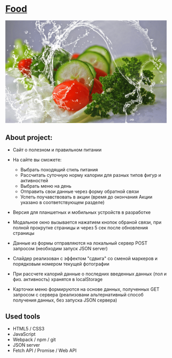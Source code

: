 # [Food](https://skripkaru.github.io/food/)

![Project preview](./src/img/readme.png)

## About project:
* Сайт о полезном и правильном питании
* На сайте вы сможете:
    - Выбрать походящий стиль питания
    - Рассчитать суточную норму калории для разных типов фигур и активностей
    - Выбрать меню на день
    - Отправить свои данные через форму обратной связи
    - Успеть поучавствовать в акции (время до окончания Акции указано в соответствующем разделе)
* Версия для планшетных и мобильных устройств в разработке
 
* Модальное окно вызывается нажатием кнопок обраной связи, при полной прокрутке страницы и через 5 сек после обновления страницы
* Данные из формы отправляются на локальный сервер POST запросом (необходим запуск JSON server)
* Слайдер реализован с эффектом "сдвига" со сменой маркеров и порядковым номером текущей фотографии
* При рассчете калорий данные о последних введенных данных (пол и физ. активность) хранятся в localStorage 
* Карточки меню формируются на основе данных, полученных GET запросом с сервера (реализовани альтернативный способ получения данных, без запуска JSON сервера)

## Used tools
* HTML5 / CSS3
* JavaScript 
* Webpack / npm / git
* JSON server
* Fetch API / Promise / Web API

